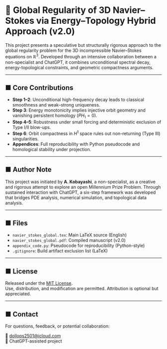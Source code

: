 # 🌊 Global Regularity of 3D Navier–Stokes via Energy–Topology Hybrid Approach (v2.0)

This project presents a speculative but structurally rigorous approach to the global regularity problem for the 3D incompressible Navier–Stokes equations on $\mathbb{R}^3$. Developed through an intensive collaboration between a non-specialist and ChatGPT, it combines unconditional spectral decay, energy-topological constraints, and geometric compactness arguments.

---

## ■ Core Contributions

- **Step 1–2**: Unconditional high-frequency decay leads to classical smoothness and weak–strong uniqueness.
- **Step 3**: Energy monotonicity implies injective orbit geometry and vanishing persistent homology ($PH_1 = 0$).
- **Step 4–5**: Robustness under small forcing and deterministic exclusion of Type I/II blow-ups.
- **Step 6**: Orbit compactness in $H^1$ space rules out non-returning (Type III) singularities.
- **Appendices**: Full reproducibility with Python pseudocode and homological stability under projection.

---

## ■ Author Note

This project was initiated by **A. Kobayashi**, a non-specialist, as a creative and rigorous attempt to explore an open Millennium Prize Problem. Through sustained interaction with ChatGPT, a six-step framework was developed that bridges PDE analysis, numerical simulation, and topological data analysis.

---

## ■ Files

- `navier_stokes_global.tex`: Main LaTeX source (English)
- `navier_stokes_global.pdf`: Compiled manuscript (v2.0)
- `appendix_code.py`: Pseudocode for reproducibility (Python-style)
- `.gitignore`: Build artifact exclusion list (LaTeX)

---

## ■ License

Released under the [MIT License](https://opensource.org/licenses/MIT).  
Use, distribution, and modification are permitted. Attribution is optional but appreciated.

---

## ■ Contact

For questions, feedback, or potential collaboration:

📧 dollops2501@icloud.com  
🧠 ChatGPT-assisted project  
